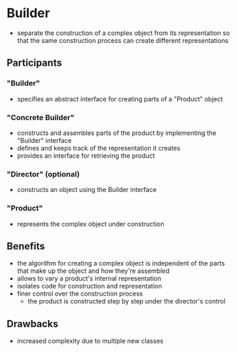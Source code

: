 # Builder
* separate the construction of a complex object from its representation so that
  the same construction process can create different representations
  
## Participants
### "Builder"
* specifies an abstract interface for creating parts of a "Product" object

### "Concrete Builder"
* constructs and assembles parts of the product by implementing the "Builder" interface
* defines and keeps track of the representation it creates
* provides an interface for retrieving the product

### "Director" (optional)
* constructs an object using the Builder interface

### "Product"
* represents the complex object under construction

## Benefits
* the algorithm for creating a complex object is independent of the
  parts that make up the object and how they're assembled
* allows to vary a product's internal representation
* isolates code for construction and representation
* finer control over the construction process
  * the product is constructed step by step under the director's control
    
## Drawbacks
* increased complexity due to multiple new classes